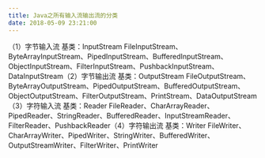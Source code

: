 ```yaml
---
title: Java之所有输入流输出流的分类
date: 2018-05-09 23:21:00
---
```

（1）字节输入流    基类：InputStream    FileInputStream、ByteArrayInputStream、PipedInputStream、BufferedInputStream、ObjectInputStream、FilterInputStream、PushbackInputStream、DataInputStream（2）字节输出流    基类：OutputStream    FileOutputStream、ByteArrayOutputStream、PipedOutputStream、BufferedOutputStream、ObjectOutputStream、FilterOutputStream、PrintStream、DataOutputStream（3）字符输入流    基类：Reader    FileReader、CharArrayReader、PipedReader、StringReader、BufferedReader、InputStreamReader、FilterReader、PushbackReader（4）字符输出流    基类：Writer    FileWriter、CharArrayWriter、PipedWriter、StringWriter、BufferedWriter、OutputStreamWriter、FilterWriter、PrintWriter